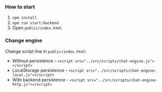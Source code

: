 ### How to start
1. `npm install`
2. `npm run start:backend`
3. Open `public/index.html`

### Change engine
Change script line in `public/index.html`:
- Without persistence - ```<script src="../src/scripts/chat-engine.js"></script>```
- LocalStorage persistence - ```<script src="../src/scripts/chat-engine-local.js"></script>```
- With backend persistence - ```<script src="../src/scripts/chat-engine-http.js"></script>```